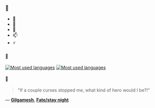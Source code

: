 ### 👋

- 🔭
- 🌱
- 💬
- 📫
- ⚡

#### 🧏

[![Most used languages](https://github-readme-stats-aynah.vercel.app/api/top-langs/?username=aynh&theme=solarized-dark&langs_count=6&layout=compact&hide_title=true)](https://github.com/anuraghazra/github-readme-stats#gh-dark-mode-only)
[![Most used languages](https://github-readme-stats-aynah.vercel.app/api/top-langs/?username=aynh&theme=solarized-light&langs_count=6&layout=compact&hide_title=true)](https://github.com/anuraghazra/github-readme-stats#gh-light-mode-only)

#### 💬

> "If a couple curses stopped me, what kind of hero would I be?!"

&mdash; [**Gilgamesh**](https://myanimelist.net/character.php?q=Gilgamesh&cat=character), [**Fate/stay night**](https://myanimelist.net/search/all?q=Fate%2Fstay%20night&cat=all)
